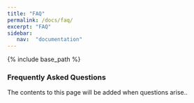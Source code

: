 ```yaml
---
title: "FAQ"
permalink: /docs/faq/
excerpt: "FAQ"
sidebar:
   nav:  "documentation"
---
```


{% include base_path %}
### Frequently Asked Questions
The contents to this page will be added when questions arise.. 
